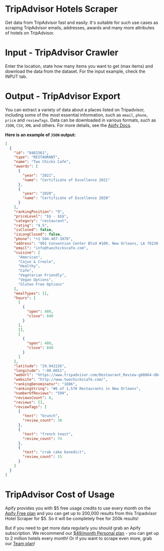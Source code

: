 # TripAdvisor Hotels Scraper

Get data from TripAdvisor fast and easily. It's suitable for such use cases as scraping TripAdvisor emails, addresses, awards and many more attributes of hotels on TripAdvisor.

# Input - TripAdvisor Crawler

Enter the location, state how many items you want to get (max items) and download the data from the dataset.
For the input example, check the INPUT tab.

# Output - TripAdvisor Export

You can extract a variety of data about a places listed on Tripadvisor, including some of the most essential information, such as `email`, `phone`, `price` and `reviewTags`. Data can be downloaded in various formats, such as `JSON`, `CSV`, `XML` and others. For more details, see the [Apify Docs](https://www.apify.com/docs).

**Here is an example of `JSON` output:**

```json
[
  {
    "id": "8481561",
    "type": "RESTAURANT",
    "name": "Two Chicks Cafe",
    "awards": [
      {
        "year": "2021",
        "name": "Certificate of Excellence 2021"
      },
      {
        "year": "2020",
        "name": "Certificate of Excellence 2020"
      }
    ],
    "rankingPosition": "9",
    "priceLevel": "$$ - $$$",
    "category": "restaurant",
    "rating": "4.5",
    "isClosed": false,
    "isLongClosed": false,
    "phone": "+1 504-407-3078",
    "address": "901 Convention Center Blvd #109, New Orleans, LA 70130-1769",
    "email": "info@twochickscafe.com",
    "cuisine": [
      "American",
      "Cajun & Creole",
      "Healthy",
      "Cafe",
      "Vegetarian Friendly",
      "Vegan Options",
      "Gluten Free Options"
    ],
    "mealTypes": [],
    "hours": [
      [
        {
          "open": 480,
          "close": 840
        }
      ],
      [],
      [
        {
          "open": 480,
          "close": 840
        }
      ]
    ],
    "latitude": "29.942226",
    "longitude": "-90.0651",
    "webUrl": "https://www.tripadvisor.com/Restaurant_Review-g60864-d8481561-Reviews-Two_Chicks_Cafe-New_Orleans_Louisiana.html",
    "website": "http://www.twochickscafe.com/",
    "rankingDenominator": "1606",
    "rankingString": "#6 of 1,578 Restaurants in New Orleans",
    "numberOfReviews": "599",
    "reviewsCount": 0,
    "reviews": [],
    "reviewTags": [
      {
        "text": "brunch",
        "review_count": 38
      },
      {
        "text": "french toast",
        "review_count": 74
      },
      {
        "text": "crab cake benedict",
        "review_count": 15
      }
    ]
  }
]
```

# TripAdvisor Cost of Usage
Apify provides you with $5 free usage credits to use every month on the [Apify Free plan](https://apify.com/pricing) and you can get up to 200,000 results from this Tripadvisor Hotel Scraper for $5. So it will be completely free for 200k results!

But if you need to get more data regularly you should grab an Apify subscription. We recommend our [$49/month Personal plan](https://apify.com/pricing) - you can get up to 2 million hotels every month! Or if you want to scrape even more, grab our [Team plan](https://apify.com/pricing)!
